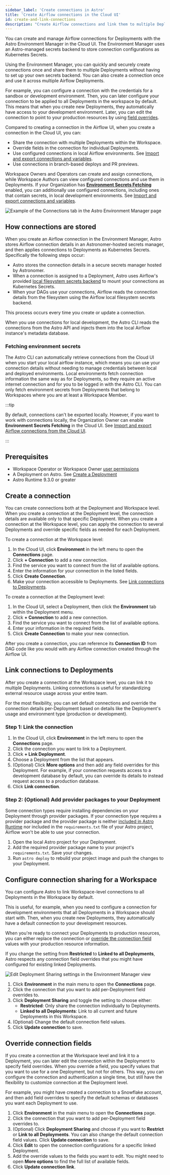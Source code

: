 ```yaml
---
sidebar_label: 'Create connections in Astro'
title: 'Create Airflow connections in the Cloud UI'
id: create-and-link-connections
description: "Create Airflow connections and link them to multiple Deployments in the Astro Environment Manager."
---
```


You can create and manage Airflow connections for Deployments with the Astro Environment Manager in the Cloud UI. The Environment Manager uses an Astro-managed secrets backend to store connection configurations as Kubernetes Secrets.

<HostedBadge/>
Using the Environment Manager, you can quickly and securely create connections once and share them to multiple Deployments without having to set up your own secrets backend. You can also create a connection once and use it across multiple Airflow Deployments.

For example, you can configure a connection with the credentials for a sandbox or development environment. Then, you can later configure your connection to be applied to all Deployments in the workspace by default. This means that when you create new Deployments, they automatically have access to your development environment. Later, you can edit the connection to point to your production resources by using [field overrides](#override-connection-fields).

Compared to creating a connection in the Airflow UI, when you create a connection in the Cloud UI, you can:

- Share the connection with multiple Deployments within the Workspace.
- Override fields in the connection for individual Deployments.
- Use configured connections in local Airflow environments. See [Import and export connections and variables](import-export-connections-variables.md#from-the-astro-cloud-ui).
- Use connections in branch-based deploys and PR previews.

Workspace Owners and Operators can create and assign connections, while Workspace Authors can view configured connections and use them in Deployments. If your Organization has [**Environment Secrets Fetching**](organization-settings.md#configure-environment-secrets-fetching-for-the-astro-environment-manager) enabled, you can additionally use configured connections, including ones that contain secrets, in local development environments. See [Import and export connections and variables](import-export-connections-variables.md#from-the-astro-cloud-ui).

![Example of the Connections tab in the Astro Environment Manager page](/img/docs/connections-env-mgmt.png)

## How connections are stored

When you create an Airflow connection in the Environment Manager, Astro stores Airflow connection details in an Astronomer-hosted secrets manager, and then applies connections to Deployments as Kubernetes Secrets. Specifically the following steps occur:

- Astro stores the connection details in a secure secrets manager hosted by Astronomer.
- When a connection is assigned to a Deployment, Astro uses Airflow's provided [local filesystem secrets backend](https://airflow.apache.org/docs/apache-airflow/stable/security/secrets/secrets-backend/local-filesystem-secrets-backend.html) to mount your connections as Kubernetes Secrets.
- When your DAGs use your connections, Airflow reads the connection details from the filesystem using the Airflow local filesystem secrets backend.

This process occurs every time you create or update a connection.

When you use connections for local development, the Astro CLI reads the connections from the Astro API and injects them into the local Airflow instance's metadata database.

### Fetching environment secrets

The Astro CLI can automatically retrieve connections from the Cloud UI when you start your local airflow instance, which means you can use your connection details without needing to manage credentials between local and deployed environments. Local environments fetch connection information the same way as for Deployments, so they require an active internet connection and for you to be logged in with the Astro CLI. You can only fetch environment secrets from Deployments that belong to Workspaces where you are at least a Workspace Member.

:::tip

By default, connections can't be exported locally. However, if you want to work with connections locally, the Organization Owner can enable **Environment Secrets Fetching** in the Cloud UI. See [Import and export Airflow connections from the Cloud UI](import-export-connections-variables.md#from-the-cloud-ui).

:::

## Prerequisites

- Workspace Operator or Workspace Owner [user permissions](user-permissions.md)
- A Deployment on Astro. See [Create a Deployment](create-deployment.md)
- Astro Runtime 9.3.0 or greater

## Create a connection

You can create connections both at the Deployment and Workspace level. When you create a connection at the Deployment level, the connection details are available only to that specific Deployment. When you create a connection at the Workspace level, you can apply the connection to several Deployments and override specific fields as needed for each Deployment.

To create a connection at the Workspace level:

1. In the Cloud UI, click **Environment** in the left menu to open the **Connections** page.
2. Click **+ Connection** to add a new connection.
3. Find the service you want to connect from the list of available options.
5. Enter the information for your connection in the listed fields.
6. Click **Create Connection**.
7. Make your connection accessible to Deployments. See [Link connections to Deployments](#link-connections-to-deployments).

To create a connection at the Deployment level:

1. In the Cloud UI, select a Deployment, then click the **Environment** tab within the Deployment menu.
3. Click **+ Connection** to add a new connection.
4. Find the service you want to connect from the list of available options.
5. Enter your information in the required fields.
6. Click **Create Connection** to make your new connection.

After you create a connection, you can reference its **Connection ID** from DAG code like you would with any Airflow connection created through the Airflow UI.

## Link connections to Deployments

After you create a connection at the Workspace level, you can link it to multiple Deployments. Linking connections is useful for standardizing external resource usage across your entire team.

For the most flexibility, you can set default connections and override the connection details per-Deployment based on details like the Deployment's usage and environment type (production or development).

### Step 1: Link the connection

1. In the Cloud UI, click **Environment** in the left menu to open the **Connections** page.
2. Click the connection you want to link to a Deployment.
3. Click **+ Link Deployment**.
4. Choose a Deployment from the list that appears.
5. (Optional) Click **More options** and then add any field overrides for this Deployment. For example, if your connection requests access to a development database by default, you can override its details to instead request access to a production database.
6. Click **Link connection**.

### Step 2: (Optional) Add provider packages to your Deployment

Some connection types require installing dependencies on your Deployment through provider packages. If your connection type requires a provider package and the provider package is neither [included in Astro Runtime](https://docs.astronomer.io/astro/runtime-image-architecture#provider-packages) nor included in the `requirements.txt` file of your Astro project, Airflow won't be able to use your connection.

1. Open the local Astro project for your Deployment.
2. Add the required provider package name to your project's `requirements.txt`. Save your changes.
3. Run `astro deploy` to rebuild your project image and push the changes to your Deployment.

## Configure connection sharing for a Workspace

You can configure Astro to link Workspace-level connections to all Deployments in the Workspace by default.

This is useful, for example, when you need to configure a connection for development environments that all Deployments in a Workspace should start with. Then, when you create new Deployments, they automatically have a default connection to your development resources.

When you're ready to connect your Deployments to production resources, you can either replace the connection or [override the connection field](#override-connection-fields) values with your production resource information.

If you change the setting from **Restricted** to **Linked to all Deployments**, Astro respects any connection field overrides that you might have configured for existing linked Deployments.

![Edit Deployment Sharing settings in the Environment Manager view](/img/docs/connection-restrict-link-all.png)

1. Click **Environment** in the main menu to open the **Connections** page.
2. Click the connection that you want to add per-Deployment field overrides to.
3. Click **Deployment Sharing** and toggle the setting to choose either:
    - **Restricted**: Only share the connection individually to Deployments.
    - **Linked to all Deployments**: Link to all current and future Deployments in this Workspace.
4. (Optional) Change the default connection field values.
5. Click **Update connection** to save.

## Override connection fields

If you create a connection at the Workspace level and link it to a Deployment, you can later edit the connection within the Deployment to specify field overrides. When you override a field, you specify values that you want to use for a one Deployment, but not for others. This way, you can configure the connection and authentication a single time, but still have the flexibility to customize connection at the Deployment level.

For example, you might have created a connection to a Snowflake account, and then add field overrides to specify the default schemas or databases you want each Deployment to use.

1. Click **Environment** in the main menu to open the **Connections** page.
2. Click the connection that you want to add per-Deployment field overrides to.
3. (Optional) Click **Deployment Sharing** and choose if you want to **Restrict** or **Link to all Deployments**. You can also change the default connection field values. Click **Update connection** to save.
4. Click **Edit** to open the connection configurations for a specific linked Deployment.
5. Add the override values to the fields you want to edit. You might need to open **More options** to find the full list of available fields.
6. Click **Update connection link**.
